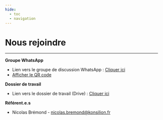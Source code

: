 ```yaml
---
hide:
  - toc
  - navigation
---
```


# Nous rejoindre

---

**Groupe WhatsApp**

* Lien vers le groupe de discussion WhatsApp : [Cliquer ici](https://chat.whatsapp.com/Cg6IxKsEGKu0NHbYyJ3jR3)
* [Afficher le QR code](https://github.com/Konsilion/website-parlement-riviere-isere/blob/master/mkdocs/media/WhatsApp%20-%20GT%20Sciences.png?raw=true)

**Dossier de travail**

* Lien vers le dossier de travail (Drive) : [Cliquer ici](https://drive.google.com/drive/folders/1ftQkwXW_yrAfSbwhLJ6lXW3MVYIHM7_u?usp=sharing)

**Référent.e.s**

* Nicolas Brémond - nicolas.bremond@konsilion.fr
